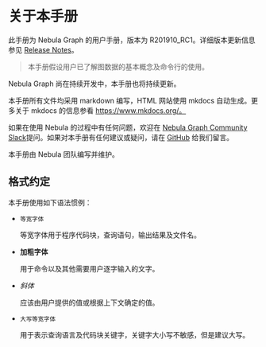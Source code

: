 # 关于本手册

此手册为 Nebula Graph 的用户手册，版本为 R201910_RC1。详细版本更新信息参见 [Release Notes](https://github.com/vesoft-inc/nebula/releases)。
> 本手册假设用户已了解图数据的基本概念及命令行的使用。

Nebula Graph 尚在持续开发中，本手册也将持续更新。

本手册所有文件均采用 markdown 编写，HTML 网站使用 mkdocs 自动生成。更多关于 mkdocs 的信息参看 https://www.mkdocs.org/。

如果在使用 Nebula 的过程中有任何问题，欢迎在 [Nebula Graph Community Slack](https://join.slack.com/t/nebulagraph/shared_invite/enQtNjIzMjQ5MzE2OTQ2LTM0MjY0MWFlODg3ZTNjMjg3YWU5ZGY2NDM5MDhmOGU2OWI5ZWZjZDUwNTExMGIxZTk2ZmQxY2Q2MzM1OWJhMmY#")提问。如果对本手册有任何建议或疑问，请在 [GitHub](https://github.com/vesoft-inc/nebula/issues) 给我们留言。

本手册由 Nebula 团队编写并维护。

## 格式约定

本手册使用如下语法惯例：

- `等宽字体`

    等宽字体用于程序代码块，查询语句，输出结果及文件名。

- **加粗字体**

    用于命令以及其他需要用户逐字输入的文字。

- *斜体*

    应该由用户提供的值或根据上下文确定的值。

- `大写等宽字体`

     用于表示查询语言及代码块关键字，关键字大小写不敏感，但是建议大写。
